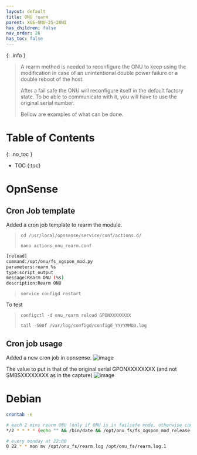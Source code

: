 ```yaml
---
layout: default 
title: ONU rearm
parent: XGS-ONU-25-20NI
has_children: false
nav_order: 26
has_toc: false
---
```


{: .info }
> A rearm method is needed to reconfigure the ONU to keep using the modification in case of an unintentional double power failure or a double reboot of the host.
>
> After a fail safe the ONU will reconfigure itself in the default factory state. To be able to communicate with it, you will have to use the original serial number.
> 
> Bellow are examples of what can be done.

# Table of Contents
{: .no_toc }

- TOC
{:toc}

# OpnSense

## Cron Job template

Added a cron job template to rearm the module.
> `cd /usr/local/opnsense/service/conf/actions.d/`
>
> `nano actions_onu_rearm.conf`

```bash
[reload]
command:/opt/onu/fs_xgspon_mod.py
parameters:rearm %s
type:script_output
message:Rearm ONU (%s)
description:Rearm ONU
```

> `service configd restart`

To test
> `configctl -d onu_rearm reload GPONXXXXXXXX`
>
> `tail -500f /var/log/configd/configd_YYYYMMDD.log`

## Cron job usage
Added a new cron job in opnsense.
![image](https://github.com/akhamar/orange-xgs-pon/assets/32886437/61dd5c21-74fe-4b95-94a7-cad5f631aba8)

The value to put is that of the original serial GPONXXXXXXXX (and not SMBSXXXXXXXX as in the capture)
![image](https://github.com/akhamar/orange-xgs-pon/assets/32886437/2061ddff-481e-470e-872e-eef234fa24eb)


# Debian

```bash
crontab -e
```

```bash
# each 2 mins rearm ONU (only if ONU is in failsafe mode, otherwise can't access)
*/2 * * * * (echo "" && /bin/date && /opt/onu_fs/fs_xgspon_mod_release-v1.3/fs_xgspon_mod.py rearm GPONXXXXXXXX) >> /opt/onu_fs/rearm.log 2>&1

# every monday at 22:00
0 22 * * mon mv /opt/onu_fs/rearm.log /opt/onu_fs/rearm.log.1
```
